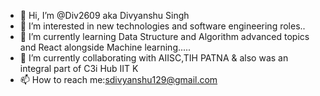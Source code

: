 - 👋 Hi, I’m @Div2609 aka Divyanshu Singh
- 👀 I’m interested in new technologies and software engineering roles..
- 🌱 I’m currently learning Data Structure and Algorithm advanced topics and React alongside Machine learning.....
- 💞️ I’m currently collaborating with AIISC,TIH PATNA & also was an integral part of C3i Hub IIT K
- 📫 How to reach me:sdivyanshu129@gmail.com

<!---
Div2609/Div2609 is a ✨ special ✨ repository because its `README.md` (this file) appears on your GitHub profile.
You can click the Preview link to take a look at your changes.
--->
